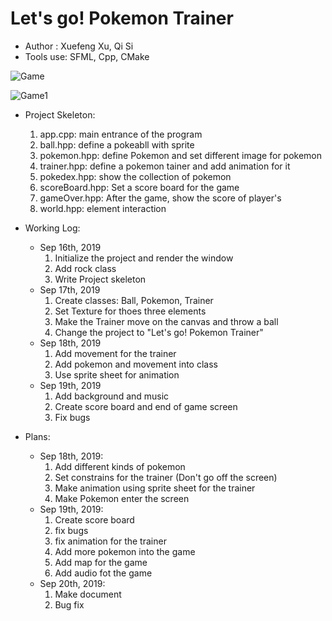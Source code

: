 # Let's go! Pokemon Trainer
* Author : Xuefeng Xu, Qi Si
* Tools use: SFML, Cpp, CMake

![Game](https://github.com/UtahMSD/XuefengQi/blob/master/img/2.png)

![Game1](https://github.com/UtahMSD/XuefengQi/blob/master/img/3.png)


* Project Skeleton:
  1. app.cpp: main entrance of the program
  2. ball.hpp: define a pokeabll with sprite
  3. pokemon.hpp: define Pokemon and set different image for pokemon
  4. trainer.hpp: define a pokemon tainer and add animation for it
  5. pokedex.hpp: show the collection of pokemon
  6. scoreBoard.hpp: Set a score board for the game
  7. gameOver.hpp: After the game, show the score of player's
  8. world.hpp: element interaction

* Working Log:
  * Sep 16th, 2019
    1. Initialize the project and render the window
    2. Add rock class 
    3. Write Project skeleton
  * Sep 17th, 2019
    1. Create classes: Ball, Pokemon, Trainer
    2. Set Texture for thoes three elements
    3. Make the Trainer move on the canvas and throw a ball
    4. Change the project to "Let's go! Pokemon Trainer"
  * Sep 18th, 2019
    1. Add movement for the trainer
    2. Add pokemon and movement into class
    3. Use sprite sheet for animation
  * Sep 19th, 2019
    1. Add background and music
    2. Create score board and end of game screen
    3. Fix bugs

* Plans:
  * Sep 18th, 2019:
    1. Add different kinds of pokemon
    2. Set constrains for the trainer (Don't go off the screen)
    3. Make animation using sprite sheet for the trainer
    4. Make Pokemon enter the screen 
  * Sep 19th, 2019:
    1. Create score board
    2. fix bugs
    3. fix animation for the trainer
    4. Add more pokemon into the game
    5. Add map for the game
    6. Add audio fot the game
  * Sep 20th, 2019:
    1. Make document
    3. Bug fix